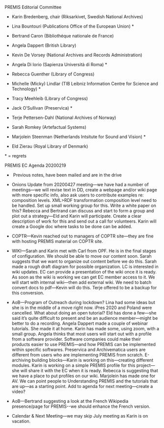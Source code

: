 PREMIS Editorial Committee

-   Karin Bredenberg, chair (Riksarkivet, Swedish National Archives)

-   Lina Bountouri (Publications Office of the European Union) \*

-   Bertrand Caron (Bibliothéque nationale de France)

-   Angela Dappert (British Library)

-   Kevin De Vorsey (National Archives and Records Administration)

-   Angela Di Iorio (Sapienza Università di Roma) \*

-   Rebecca Guenther (Library of Congress)

-   Michelle (Micky) Lindlar (TIB Leibniz Information Centre for Science
    and Technology) \*

-   Tracy Meehleib (Library of Congress)

-   Jack O’Sullivan (Preservica) \*

-   Terje Pettersen-Dahl (National Archives of Norway)

-   Sarah Romkey (Artefactual Systems)

-   Marjolein Steenman (Netherlands Intsitute for Sound and Vision) \*

-   Eld Zierau (Royal Library of Denmark)

\* = regrets

PREMIS EC Agenda 20200219

-    Previous notes, have been mailed and are in the drive

-   Onions Update from 20200427 meeting—we have had a number of
    meetings—we will revise text in DD, create a webpage and/or wiki
    page with more specific info, also ask users to contribute examples
    re: composition levels. XML&gt;RDF transformation composition level
    need to be handled. Set up small working group for this. Write a
    white paper on this? Rebecca and Bertrand can discuss and start to
    form a group and plot out a strategy—Eld and Karin will participate.
    Create a clear description of work for this and send out a call for
    volunteers. Karin will create a Google doc where tasks to be done
    can be added.

-   COPTR—Kevin reached out to managers of COPTR site—they are fine with
    hosting PREMIS material on COPTR site.

-   WIKI—Sarah and Karin met with Carl from OPF. He is in the final
    stages of configuration. We should be able to move our content soon.
    Sarah suggests that we want to organize out content before we do
    this. Sarah made a rough draft diagram for possible organization. LC
    is interested in wiki updates. EC can provide a presentation of the
    wiki once it is ready. As soon as the wiki is working we can get EC
    member access to it. We will start with internal wiki—then add
    external wiki. We need to batch convert docs to pdf—Kevin will do
    this. Terje offered to be a backup for this conversion.

-   AoB—Program of Outreach during lockdown? Lina had some ideas but she
    is in the middle of a move right now. iPres 2020 and Poland were
    cancelled. What about doing an open tutorial? Eld has done a few—she
    said it’s quite difficult to present and be an audience member—might
    be better to do a recording. Angela Dappert made a couple of webinar
    tutorials. She made it at home. Karin has made some, using zoom,
    with a small group. Angela thinks that most users will start out
    with a profile from a software provider. Software companies could
    make their products easier to use PREMIS—and how PREMIS can be
    implemented within specific softwares. Preservica and Archivematica
    users are different from users who are implementing PREMIS from
    scratch. E-archiving building blocks—Karin is working on
    this—creating different modules. Karin is working on a simple PREMIS
    profile for this project—she will share it with the EC when it is
    ready. Rebecca is suggesting that we have a place to put profiles on
    our wiki. Marjolein has made one for AV. We can point people to
    Understanding PREMIS and the tutorials that are up—as a starting
    point. Add to agenda for next meeting—create a video?

-   AoB—Bertrand suggesting a look at the French Wikipedia presence/page
    for PREMIS--we should enhance the French version.

-   Calendar & Next Meeting—we may skip July meeting as Karin is on
    vacation.
